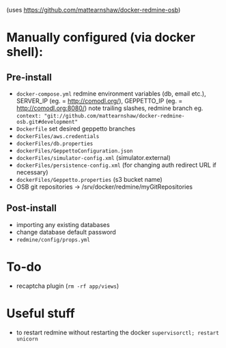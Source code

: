 (uses https://github.com/mattearnshaw/docker-redmine-osb)

# Manually configured (via docker shell):
## Pre-install
* `docker-compose.yml` redmine environment variables (db, email etc.), SERVER_IP (eg. = http://comodl.org/), GEPPETTO_IP (eg. = http://comodl.org:8080/) note trailing slashes, redmine branch eg. `context: "git://github.com/mattearnshaw/docker-redmine-osb.git#development"`
* `Dockerfile` set desired geppetto branches
* `dockerFiles/aws.credentials`
* `dockerFiles/db.properties`
* `dockerFiles/GeppettoConfiguration.json`
* `dockerFiles/simulator-config.xml` (simulator.external)
* `dockerFiles/persistence-config.xml` (for changing auth redirect URL if necessary)
* `dockerFiles/Geppetto.properties` (s3 bucket name)
* OSB git repositories -> /srv/docker/redmine/myGitRepositories

## Post-install
* importing any existing databases
* change database default password
* `redmine/config/props.yml`

# To-do
* recaptcha plugin (`rm -rf app/views`)

# Useful stuff
* to restart redmine without restarting the docker `supervisorctl; restart unicorn`
